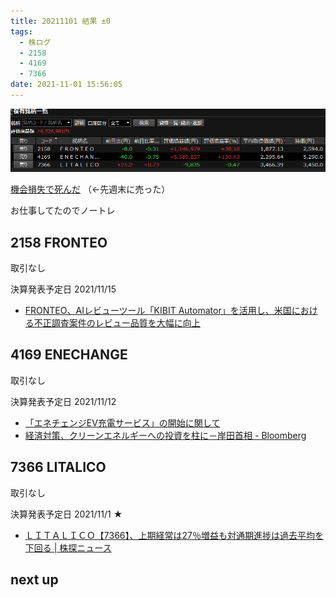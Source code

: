 ```yaml
---
title: 20211101 結果 ±0
tags:
  - 株ログ
  - 2158
  - 4169
  - 7366
date: 2021-11-01 15:56:05
---
```


![i](/kab/img/20211101000.png)

[機会損失で死んだ](https://twitter.com/OG0eu7segtTPbw/status/1454978083346284550) （←先週末に売った）

お仕事してたのでノートレ

## 2158 FRONTEO

取引なし

決算発表予定日 2021/11/15

- [FRONTEO、AIレビューツール「KIBIT Automator」を活用し、米国における不正調査案件のレビュー品質を大幅に向上](https://pdf.kabutan.jp/tdnet/data/20211101/140120211101422185.pdf)

## 4169 ENECHANGE

取引なし

決算発表予定日 2021/11/12

- [「エネチェンジEV充電サービス」の開始に関して](https://pdf.kabutan.jp/tdnet/data/20211101/140120211101421523.pdf)
- [経済対策、クリーンエネルギーへの投資を柱に－岸田首相 - Bloomberg](https://www.bloomberg.co.jp/news/articles/2021-11-01/R1VJ1VDWRGG101?utm_source=twitter&utm_medium=social&utm_content=japan&utm_campaign=socialflow-organic&cmpid%3D=socialflow-twitter-japan)

## 7366 LITALICO

取引なし

決算発表予定日 2021/11/1 ★

- [ＬＩＴＡＬＩＣＯ【7366】、上期経常は27％増益も対通期進捗は過去平均を下回る | 株探ニュース](https://kabutan.jp/stock/news?code=7366&b=k202111010062)

## next up

